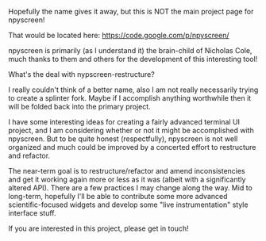 Hopefully the name gives it away, but this is NOT the main project page for npyscreen!

That would be located here: https://code.google.com/p/npyscreen/

npyscreen is primarily (as I understand it) the brain-child of Nicholas Cole, much thanks
to them and others for the development of this interesting tool!

What's the deal with nypscreen-restructure?

I really couldn't think of a better name, also I am not really necessarily trying to create
a splinter fork. Maybe if I accomplish anything worthwhile then it will be folded back
into the primary project.

I have some interesting ideas for creating a fairly advanced terminal UI project, and I am
considering whether or not it might be accomplished with npyscreen. But to be quite honest
(respectfully), npyscreen is not well organized and much could be improved by a concerted
effort to restructure and refactor.

The near-term goal is to restructure/refactor and amend inconsistencies and get it working
again more or less as it was (albeit with a significantly altered API). There are a few
practices I may change along the way. Mid to long-term, hopefully I'll be able to
contribute some more advanced scientific-focused widgets and develop some "live instrumentation"
style interface stuff.

If you are interested in this project, please get in touch!
